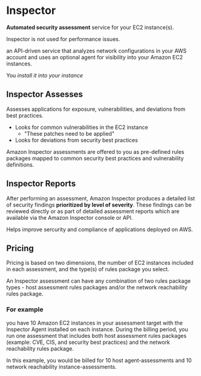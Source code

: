 # Inspector

**Automated security assessment** service for your EC2 instance(s).

Inspector is not used for performance issues.

 an API-driven service that analyzes network configurations in your AWS account and uses an optional agent for visibility into your Amazon EC2 instances.

 You *install it into your instance*

## Inspector Assesses

Assesses applications for exposure, vulnerabilities, and deviations from best practices.

* Looks for common vulnerabilities in the EC2 instance
  * "These patches need to be applied"
* Looks for deviations from security best practices

Amazon Inspector assessments are offered to you as pre-defined rules packages mapped to common security best practices and vulnerability definitions.

## Inspector Reports

After performing an assessment, Amazon Inspector produces a detailed list of security findings **prioritized by level of severity**. These findings can be reviewed directly or as part of detailed assessment reports which are available via the Amazon Inspector console or API.

Helps improve sercurity and compliance of applications deployed on AWS. 



## Pricing

Pricing is based on two dimensions, the number of EC2 instances included in each assessment, and the type(s) of rules package you select. 

An Inspector assessment can have any combination of two rules package types - host assessment rules packages and/or the network reachability rules package. 

### For example

you have 10 Amazon EC2 instances in your assessment target with the Inspector Agent installed on each instance. During the billing period, you run one assessment that includes both host assessment rules packages (example: CVE, CIS, and security best practices) and the network reachability rules package.

In this example, you would be billed for 10 host agent-assessments and 10 network reachability instance-assessments.